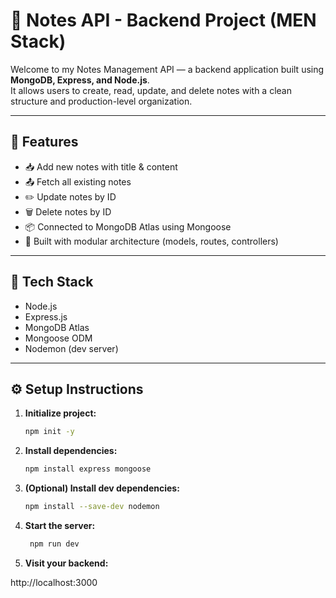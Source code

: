# 📝 Notes API - Backend Project (MEN Stack)

Welcome to my Notes Management API — a backend application built using **MongoDB, Express, and Node.js**.  
It allows users to create, read, update, and delete notes with a clean structure and production-level organization.

---

## 🚀 Features

- 📥 Add new notes with title & content
- 📤 Fetch all existing notes
- ✏️ Update notes by ID
- 🗑️ Delete notes by ID
- 📦 Connected to MongoDB Atlas using Mongoose
- 🧠 Built with modular architecture (models, routes, controllers)

---

## 🧰 Tech Stack

- Node.js
- Express.js
- MongoDB Atlas
- Mongoose ODM
- Nodemon (dev server)

---

## ⚙️ Setup Instructions

1. **Initialize project:**
   ```bash
   npm init -y

2. **Install dependencies:** 
      ```bash
      npm install express mongoose

3. **(Optional) Install dev dependencies:**
   ```bash
   npm install --save-dev nodemon

4. **Start the server:**
   ```bash
    npm run dev


5. **Visit your backend:**

http://localhost:3000